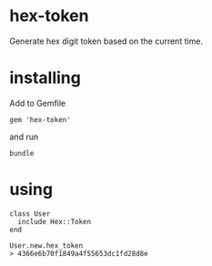 # hex-token
Generate hex digit token based on the current time.

# installing
Add to Gemfile
```
gem 'hex-token'
```

and run 

```
bundle
```

# using 

```
class User
  include Hex::Token
end

User.new.hex_token
> 4366e6b70f1849a4f55653dc1fd28d8e
```

